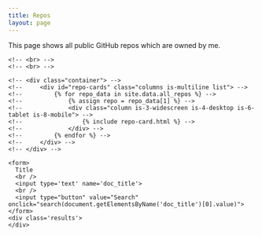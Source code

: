 ```yaml
---
title: Repos
layout: page
---
```


This page shows all public GitHub repos which are owned by me.

<div id="repos">
    <!-- <div class="container"> -->
    <!--     <\!-- Filter controls -\-> -->
    <!--     <div class="field"> -->
    <!--         <p class="control has-icons-left"> -->
    <!--             <input class="search input" type="text" placeholder="Search repo names"> -->
    <!--             <span class="icon is-left"> -->
    <!--                 <i class="fas fa-search" aria-hidden="true"></i> -->
    <!--             </span> -->
    <!--         </p> -->
    <!--     </div> -->
    <!-- </div> -->

    <!-- <br> -->
    <!-- <br> -->

    <!-- <div class="container"> -->
    <!--     <div id="repo-cards" class="columns is-multiline list"> -->
    <!--         {% for repo_data in site.data.all_repos %} -->
    <!--             {% assign repo = repo_data[1] %} -->
    <!--             <div class="column is-3-widescreen is-4-desktop is-6-tablet is-8-mobile"> -->
    <!--                 {% include repo-card.html %} -->
    <!--             </div> -->
    <!--         {% endfor %} -->
    <!--     </div> -->
    <!-- </div> -->

    <form>
      Title
      <br />
      <input type='text' name='doc_title'>
      <br />
      <input type="button" value="Search" onclick="search(document.getElementsByName('doc_title')[0].value)">
    </form>
    <div class='results'>
    </div>



</div>

<script src="https://ajax.googleapis.com/ajax/libs/jquery/3.1.0/jquery.min.js"></script>
<script src="./arxiv.js"></script>
<script> 
function search(title) {
$.when(arxiv_search({author: title})).then( function(data) { 
$('.results').empty();
for (var i = 0; i < data.length; ++i) {
$('.results').append("Title: " + data[i].title + "<br />Author: " + data[i].authors[0] + "<br />URL: <a href='" + data[i].link + "'>" + data[i].link + "</a><br /><br />");
}
});
}
</script>


<script>
/**
 * Searches arXiv for papers/documents that match the supplied parameters
 * @param {string} all
 * @param {string} author
 * @param {string} title
 * @param {string} abstrct
 * @param {string} journal_ref
 * @returns {Promise}
 */
function arxiv_search({all, author, title, abstrct, journal_ref}) {
    var baseUrl = "http://export.arxiv.org/api/query?search_query=";
    var first = true;
    
    if (author) {
	if (!first) {
	    baseUrl += '+AND+';
	}
	baseUrl += "au:" + author;
	first = false;
    }
    
    if (title) {
	if (!first) {
	    baseUrl += '+AND+';
	}
	baseUrl += "ti:" + title;
	first = false;
    }
    
    if (abstrct) {
	if (!first) {
	    baseUrl += '+AND+';
	}
	baseUrl += "abs:" + abstrct;
	first = false;
    }
    
    if (all) {
	if (!first) {
	    baseUrl += '+AND+';
	}
	baseUrl += "all:" + all;
    }

    baseUrl += "&max_results=1000";
    
    var deferred = $.Deferred();
    $.ajax({
        url: baseUrl,
        type: "get",
        dataType: "xml",
        success: function(xml) {
	    var entry = [];
	    $(xml).find('entry').each(function (index) {
		var id = $(this).find('id').text();
		var pub_date = $(this).find('published').text();
		var title = $(this).find('title').text();
		var summary = $(this).find('summary').text();
		var authors = [];
		$(this).find('author').each(function (index) {
		    authors.push($(this).text());
		});
		
		entry.push({'title': title,
			    'link': id,
			    'summary': summary,
			    'date': pub_date,
			    'authors': authors,
			   });
	    });
	    
	    deferred.resolve(entry);
        },
        error: function(status) {
            console.log("request error " + status + " for url: "+baseUrl);
        }
    });
    return deferred.promise();
}

</script>
